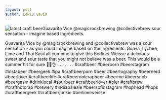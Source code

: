 ```yaml
---
layout: post
author: Lewis Gavin
---
```


![latest craft beerGuavarita Vice @magicrockbrewing @collectivebrew sour sensation - imagine based ingredients.](https://instagram.fman1-1.fna.fbcdn.net/vp/a0105e182673d5ef01d5747eb5c37440/5C85007D/t51.2885-15/sh0.08/e35/p750x750/42189661_697679997283672_6202237164813244504_n.jpg?ig_cache_key=MTg4Nzc1MTgwNTA5ODY1NjE3Ng%3D%3D.2)

Guavarita Vice by @magicrockbrewing and @collectivebrew was a sour sensation - as you could imagine based on the ingredients. 
Guava, Lychee, Lime and Thai Basil all combine to give this Berliner Weisse a delicious sweet and sour taste that you might not believe was a beer. This would be a summer hit for sure 🍻🙌👌
.
.
.
.
.
.
.
#craftbeer #beerporn #beerstagram #instabeer #beergeek #ipa #craftbeerporn #beer #beertography #beernerd #beerlover #craftbeerlife #craftbeernotcrapbeer #beerme #beersnob #beergasm #drinklocal #sourbeer #craftbeerlover #bier #craftbrew #craftnotcrap #brewery #indiapaleale #beersofinstagram #hophead #hops #craftbeergeek #craftbeerjunkie #berlinerweisse